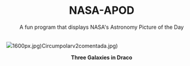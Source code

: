 <div align="center">
  <h1>
    NASA-APOD
  </h1>
</div>
  
<div align="center">
  A fun program that displays NASA's Astronomy Picture of the Day
</div>

<br>

![](https://apod.nasa.gov/apod/image/2307/DracoTrio_TeamOmicron.jpg)1600px.jpg)Circumpolarv2comentada.jpg)

<p align = "center">
  <b>Three Galaxies in Draco</b>
</p>

